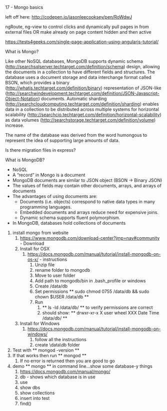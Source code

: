 17 - Mongo basics

left off here: http://codepen.io/jasonleecooksey/pen/RoWdwJ

ngRoute, ng-view to control clicks and dynamically pull pages in from external files OR make already on page content hidden and then active

https://tests4geeks.com/single-page-application-using-angularjs-tutorial/


What is Mongo? 

Like other NoSQL databases, MongoDB supports dynamic schema (http://searchsqlserver.techtarget.com/definition/schema) design, allowing the documents in a collection to have different fields and structures. The database uses a document storage and data interchange format called BSON, which provides a binary (http://whatis.techtarget.com/definition/binary) representation of JSON-like (http://searchwindevelopment.techtarget.com/definition/JSON-Javascript-Object-Notation) documents. Automatic sharding (http://searchcloudcomputing.techtarget.com/definition/sharding) enables data in a collection to be distributed across multiple systems for horizontal scalability (http://searchcio.techtarget.com/definition/horizontal-scalability) as data volumes (http://searchstorage.techtarget.com/definition/volume) increase.

The name of the database was derived from the word humongous to represent the idea of supporting large amounts of data.

Is there migration files in express?



What is MongoDB?
- NoSQL
- A “record” in Mongo is a document
- MongoDB documents are similar to JSON object (BSON -> Binary JSON)
- The values of fields may contain other documents, arrays, and arrays of documents
- The advantages of using documents are:
    - Documents (i.e. objects) correspond to native data types in many programming languages.
    - Embedded documents and arrays reduce need for expensive joins.
    - Dynamic schema supports fluent polymorphism.
- In MongoDB, databases hold collections of documents

1. install mongo from website
    1. https://www.mongodb.com/download-center?jmp=nav#community   - Download
    2. Install for OSX
        1. https://docs.mongodb.com/manual/tutorial/install-mongodb-on-os-x/ - instructions
            1. Unzip file
            2. rename folder to mongodb
            3. Move to user folder
            4. Add path to mongodb/bin in .bash_profile or windows
            5. Create /data/db
            6. Set permissions ** sudo chmod 0755 /data/db && sudo chown $USER /data/db **
            7. Run 
                1. ** ls -ld /data/db/ ** to verify permissions are correct 
                2. should show: ** drwxr-xr-x  X user  wheel  XXX Date Time /data/db/ **
    3. Install for Windows
        1. https://docs.mongodb.com/manual/tutorial/install-mongodb-on-windows/
            1. follow all the instructions
            2. create \data\db folder
2. Test with ** mongod -version **
3. If that works then run ** mongod **
    1. If no error is returned then you are good to go
4. demo ** mongo ** in command line…show some database-y things
    1. https://docs.mongodb.com/manual/mongo/
    2. db - shows which database is in use
    3. use <database>
    4. show dbs
    5. show collections
    6. insert into test
    7. find()
